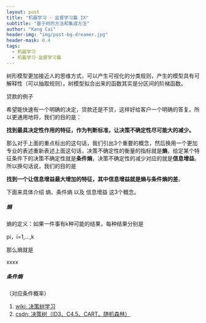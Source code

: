 ```yaml
---
layout: post
title: "机器学习 · 监督学习篇 IX"
subtitle: "基于树的方法和集成方法"
author: "Kang Cai"
header-img: "img/post-bg-dreamer.jpg"
header-mask: 0.4
tags:
  - 机器学习
  - 机器学习·监督学习篇
---
```


树形模型更加接近人的思维方式，可以产生可视化的分类规则，产生的模型具有可解释性（可以抽取规则）。树模型拟合出来的函数其实是分区间的阶梯函数。

贷款的例子

希望能快速有一个明确的决定，贷款还是不贷，这样好给客户一个明确的答复。所以更通用地将，我们的目的是：

**找到最具决定性作用的特征，作为判断标准，让决策不确定性尽可能大的减少。**

那么对于上面的重点标出的这句话，我们引出3个重要的概念，然后换用一个更加专业的表述重新表述上面这句话，决策不确定性的衡量的指标就是**熵**，给定某个特征条件下的决策不确定性就是**条件熵**，决策不确定性的减少对应的就是**信息增益**。所以换句话说，我们的目的是

**找到一个让信息增益最大增加的特征，其中信息增益就是熵与条件熵的差**。

下面来具体介绍 熵、条件熵 以及 信息增益 这3个概念。

##### 熵

熵的定义：如果一件事有k种可能的结果，每种结果分别是

pi，i=1,...,k

那么熵就是

xxxx

##### 条件熵

（对应条件概率）


1. [wiki: 决策树学习](https://zh.wikipedia.org/wiki/%E5%86%B3%E7%AD%96%E6%A0%91%E5%AD%A6%E4%B9%A0)
2. [csdn: 决策树（ID3、C4.5、CART、随机森林）](https://blog.csdn.net/gumpeng/article/details/51397737)
